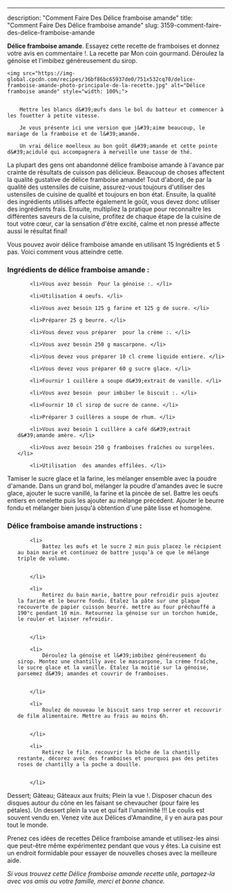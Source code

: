 ---
description: "Comment Faire Des Délice framboise amande"
title: "Comment Faire Des Délice framboise amande"
slug: 3159-comment-faire-des-delice-framboise-amande

<p>
	<strong>Délice framboise amande</strong>. 
	Essayez cette recette de framboises et donnez votre avis en commentaire !. La recette par Mon coin gourmand. Déroulez la génoise et l&#39;imbibez généreusement du sirop.
</p>
<p>
	
	<img src="https://img-global.cpcdn.com/recipes/36bf86bc65937de0/751x532cq70/delice-framboise-amande-photo-principale-de-la-recette.jpg" alt="Délice framboise amande" style="width: 100%;">
	
	
		Mettre les blancs d&#39;œufs dans le bol du batteur et commencer à les fouetter à petite vitesse.
	
		Je vous présente ici une version que j&#39;aime beaucoup, le mariage de la framboise et de l&#39;amande.
	
		Un vrai délice moelleux au bon goût d&#39;amande et cette pointe d&#39;acidulé qui accompagnera à merveille une tasse de thé.
	
</p>

La plupart des gens ont abandonné délice framboise amande à l'avance par crainte de résultats de cuisson pas délicieux. Beaucoup de choses affectent la qualité gustative de délice framboise amande! Tout d'abord, de par la qualité des ustensiles de cuisine, assurez-vous toujours d'utiliser des ustensiles de cuisine de qualité et toujours en bon état. Ensuite, la qualité des ingrédients utilisés affecte également le goût, vous devez donc utiliser des ingrédients frais. Ensuite, multipliez la pratique pour reconnaître les différentes saveurs de la cuisine, profitez de chaque étape de la cuisine de tout votre cœur, car la sensation d'être excité, calme et non pressé affecte aussi le résultat final!

<!--inarticleads1-->

Vous pouvez avoir délice framboise amande en utilisant 15 Ingrédients et 5 pas. Voici comment vous atteindre cette.

<h3>Ingrédients de délice framboise amande :</h3>

<ol>
	
		<li>Vous avez besoin  Pour la génoise :. </li>
	
		<li>Utilisation 4 oeufs. </li>
	
		<li>Vous avez besoin 125 g farine et 125 g de sucre. </li>
	
		<li>Préparer 25 g beurre. </li>
	
		<li>Vous devez vous préparer  pour la crème :. </li>
	
		<li>Vous avez besoin 250 g mascarpone. </li>
	
		<li>Vous devez vous préparer 10 cl creme liquide entiere. </li>
	
		<li>Vous devez vous préparer 60 g sucre glace. </li>
	
		<li>Fournir 1 cuillère a soupe d&#39;extrait de vanille. </li>
	
		<li>Vous avez besoin  pour imbiber le biscuit :. </li>
	
		<li>Fournir 10 cl sirop de sucre de canne. </li>
	
		<li>Préparer 3 cuillères a soupe de rhum. </li>
	
		<li>Vous avez besoin 1 cuillère a café d&#39;extrait d&#39;amande amère. </li>
	
		<li>Vous avez besoin 250 g framboises fraîches ou surgelées. </li>
	
		<li>Utilisation  des amandes effilées. </li>
	
</ol>

Tamiser le sucre glace et la farine, les mélanger ensemble avec la poudre d&#39;amande. Dans un grand bol, mélanger la poudre d&#39;amandes avec le sucre glace, ajouter le sucre vanillé, la farine et la pincée de sel. Battre les oeufs entiers en omelette puis les ajouter au mélange précédent. Ajouter le beurre fondu et mélanger bien jusqu&#39;à obtention d&#39;une pâte lisse et homogène. 

<!--inarticleads2-->

<h3>Délice framboise amande instructions :</h3>

<ol>
	
		<li>
			Battez les œufs et le sucre 2 min puis placez le récipient au bain marie et continuez de battre jusqu’à ce que le mélange triple de volume.
			
			
		</li>
	
		<li>
			Retirez du bain marie, battre pour refroidir puis ajoutez la farine et le beurre fondu. Étalez la pâte sur une plaque recouverte de papier cuisson beurré. mettre au four préchauffé a 190°c pendant 10 min. Retournez la génoise sur un torchon humide, le rouler et laisser refroidir.
			
			
		</li>
	
		<li>
			Déroulez la génoise et l&#39;imbibez généreusement du sirop. Montez une chantilly avec le mascarpone, la crème fraîche, le sucre glace et la vanille. Étalez la moitié sur la génoise, parsemez d&#39; amandes et couvrir de framboises.
			
			
		</li>
	
		<li>
			Roulez de nouveau le biscuit sans trop serrer et recouvrir de film alimentaire. Mettre au frais au moins 6h.
			
			
		</li>
	
		<li>
			Retirez le film. recouvrir la bûche de la chantilly restante, décorez avec des framboises et pourquoi pas des petites roses de chantilly a la poche a douille.
			
			
		</li>
	
</ol>

Dessert; Gâteau; Gâteaux aux fruits; Plein la vue !. Disposer chacun des disques autour du cône en les faisant se chevaucher (pour faire les pétales). Un dessert plein la vue et qui fait l&#39;unanimité !!! Le coulis est souvent vendu en. Venez vite aux Délices d&#39;Amandine, il y en aura pas pour tout le monde. 

<!--inarticleads1-->

<p>
Prenez ces idées de recettes Délice framboise amande et utilisez-les ainsi que peut-être même expérimentez pendant que vous y êtes. La cuisine est un endroit formidable pour essayer de nouvelles choses avec la meilleure aide.
</p>

<p>
<i>Si vous trouvez cette Délice framboise amande recette utile, partagez-la avec vos amis ou votre famille, merci et bonne chance.</i>
</p>
